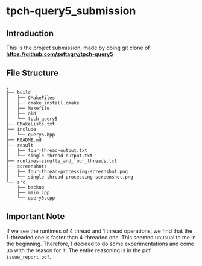 # tpch-query5_submission

## Introduction
This is the project submission, made by doing git clone of **https://github.com/zettagrv/tpch-query5**

## File Structure
```
.
├── build
│   ├── CMakeFiles
│   ├── cmake_install.cmake
│   ├── Makefile
│   ├── old
│   └── tpch_query5
├── CMakeLists.txt
├── include
│   └── query5.hpp
├── README.md
├── result
│   ├── four-thread-output.txt
│   └── single-thread-output.txt
├── runtimes-singlle_and_four_threads.txt
├── screenshots
│   ├── four-thread-processing-screenshot.png
│   └── single-thread-processing-screenshot.png
└── src
    ├── backup
    ├── main.cpp
    └── query5.cpp
```
## Important Note
If we see the runtimes of 4 thread and 1 thread operations, we find that the 1-threaded one is faster than 4-threaded one. This seemed unusual to me in the beginning. Therefore, I decided to do some experimentations and come up with the reason for it.
The entire reasoning is in the pdf ```issue_report.pdf```.
